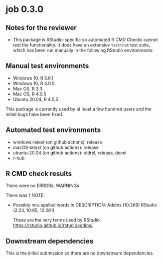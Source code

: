 # job 0.3.0

## Notes for the reviewer
* This package is RStudio-specific so automated R CMD Checks cannot test the functionality. It does have an extensive `testthat` test suite, which has been run manually in the following RStudio environments:


## Manual test environments
* Windows 10, R 3.6.1
* Windows 10, R 4.0.5
* Mac OS, R 3.3
* Mac OS, R 4.0.5
* Ubuntu 20.04, R 4.0.5

This package is currently used by at least a few hundred users and the initial bugs have been fixed.


## Automated test environments
* windows-latest (on github actions): release
* macOS-latest (on github actions): release
* ubuntu-20.04 (on github actions): oldrel, release, devel
* r-hub


## R CMD check results
There were no ERRORs, WARNINGs

There was 1 NOTE:

 * Possibly mis-spelled words in DESCRIPTION:
     Addins (10:269)
     RStudio (2:23, 10:65, 10:261)
   
   These are the very terms used by RStudio: https://rstudio.github.io/rstudioaddins/


## Downstream dependencies
This is the initial submission so there are no downstream dependencies.
